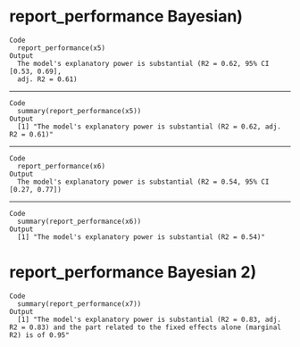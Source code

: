 # report_performance Bayesian)

    Code
      report_performance(x5)
    Output
      The model's explanatory power is substantial (R2 = 0.62, 95% CI [0.53, 0.69],
      adj. R2 = 0.61)

---

    Code
      summary(report_performance(x5))
    Output
      [1] "The model's explanatory power is substantial (R2 = 0.62, adj. R2 = 0.61)"

---

    Code
      report_performance(x6)
    Output
      The model's explanatory power is substantial (R2 = 0.54, 95% CI [0.27, 0.77])

---

    Code
      summary(report_performance(x6))
    Output
      [1] "The model's explanatory power is substantial (R2 = 0.54)"

# report_performance Bayesian 2)

    Code
      summary(report_performance(x7))
    Output
      [1] "The model's explanatory power is substantial (R2 = 0.83, adj. R2 = 0.83) and the part related to the fixed effects alone (marginal R2) is of 0.95"

